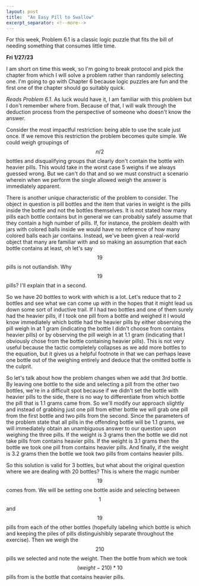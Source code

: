 ```yaml
---
layout: post
title:  "An Easy Pill to Swallow"
excerpt_separator: <!--more-->
---
```

For this week, Problem 6.1 is a classic logic puzzle that fits the bill of needing something that consumes little time.
<!--more-->

**Fri 1/27/23**

I am short on time this week, so I'm going to break protocol and pick the chapter from which I will solve a problem rather than randomly selecting one. I'm going to go with Chapter 6 because logic puzzles are fun and the first one of the chapter should go suitably quick.

*Reads Problem 6.1*. As luck would have it, I am familiar with this problem but I don't remember where from. Because of that, I will walk through the deduction process from the perspective of someone who doesn't know the answer.

Consider the most impactful restriction: being able to use the scale just once. If we remove this restriction the problem becomes quite simple. We could weigh groupings of $$n/2$$ bottles and disqualifying groups that clearly don't contain the bottle with heavier pills. This would take in the worst case 5 weighs if we always guessed wrong. But we can't do that and so we must construct a scenario wherein when we perform the single allowed weigh the answer is immediately apparent.

There is another unique characteristic of the problem to consider. The object in question is pill bottles and the item that varies in weight is the pills inside the bottle and not the bottles themselves. It is not stated how many pills each bottle contains but in general we can probably safely assume that they contain a high number of pills. If, for instance, the problem dealth with jars with colored balls inside we would have no reference of how many colored balls each jar contains. Instead, we've been given a real-world object that many are familiar with and so making an assumption that each bottle contains at least, oh let's say $$19$$ pills is not outlandish. Why $$19$$ pills? I'll explain that in a second.

So we have 20 bottles to work with which is a lot. Let's reduce that to 2 bottles and see what we can come up with in the hopes that it might lead us down some sort of inductive trail. If I had two bottles and one of them surely had the heavier pills, if I took one pill from a bottle and weighed it I would know immediately which bottle had the heavier pills by either observing the pill weigh in at 1 gram (indicating the bottle I didn't choose from contains heavier pills) or by observing the pill weigh in at 1.1 gram (indicating that I obviously chose from the bottle containing heavier pills). This is not very useful because the tactic completely collapses as we add more bottles to the equation, but it gives us a helpful footnote in that we can perhaps leave one bottle out of the weighing entirely and deduce that the omitted bottle is the culprit.

So let's talk about how the problem changes when we add that 3rd bottle. By leaving one bottle to the side and selecting a pill from the other two bottles, we're in a difficult spot because if we didn't set the bottle with heavier pills to the side, there is no way to differentiate from which bottle the pill that is 1.1 grams came from. So we'll modify our approach slightly and instead of grabbing just one pill from either bottle we will grab one pill from the first bottle and two pills from the second. Since the parameters of the problem state that all pills in the offending bottle will be 1.1 grams, we will immediately obtain an unambiguous answer to our question upon weighing the three pills. If the weight is 3 grams then the bottle we did not take pills from contains heavier pills. If the weight is 3.1 grams then the bottle we took one pill from contains heavier pills. And finally, if the weight is 3.2 grams then the bottle we took two pills from contains heavier pills. 

So this solution is valid for 3 bottles, but what about the original question where we are dealing with 20 bottles? This is where the magic number $$19$$ comes from. We will be setting one bottle aside and selecting between $$1$$ and $$19$$ pills from each of the other bottles (hopefully labeling which bottle is which and keeping the piles of pills distinguishibly separate throughout the exercise). Then we weigh the $$210$$ pills we selected and note the weight. Then the bottle from which we took $$(weight - 210)*10$$ pills from is the bottle that contains heavier pills.

